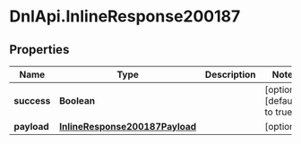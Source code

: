 # DnlApi.InlineResponse200187

## Properties
Name | Type | Description | Notes
------------ | ------------- | ------------- | -------------
**success** | **Boolean** |  | [optional] [default to true]
**payload** | [**InlineResponse200187Payload**](InlineResponse200187Payload.md) |  | [optional] 


